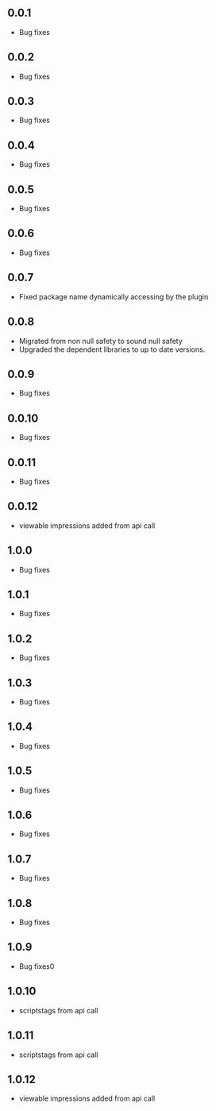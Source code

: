 ## 0.0.1

- Bug fixes

## 0.0.2

- Bug fixes

## 0.0.3

- Bug fixes

## 0.0.4

- Bug fixes

## 0.0.5

- Bug fixes

## 0.0.6

- Bug fixes

## 0.0.7

- Fixed package name dynamically accessing by the plugin

## 0.0.8

- Migrated from non null safety to sound null safety
- Upgraded the dependent libraries to up to date versions.

## 0.0.9

- Bug fixes

## 0.0.10

- Bug fixes

## 0.0.11

- Bug fixes

## 0.0.12

- viewable impressions added from api call

## 1.0.0

- Bug fixes

## 1.0.1

- Bug fixes

## 1.0.2

- Bug fixes

## 1.0.3

- Bug fixes

## 1.0.4

- Bug fixes

## 1.0.5

- Bug fixes

## 1.0.6

- Bug fixes

## 1.0.7

- Bug fixes

## 1.0.8

- Bug fixes

## 1.0.9

- Bug fixes0

## 1.0.10

- scriptstags from api call 

## 1.0.11

- scriptstags from api call 

## 1.0.12

- viewable impressions added from api call 
